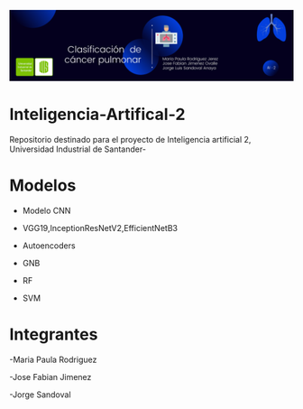 ![Image text](https://github.com/fabian017/Inteligencia-Artifical-2/blob/main/banner-ia2.png?raw=true)


# Inteligencia-Artifical-2
Repositorio destinado para el proyecto de Inteligencia artificial 2, Universidad Industrial de Santander-

# Modelos

- Modelo CNN

- VGG19,InceptionResNetV2,EfficientNetB3

- Autoencoders

- GNB

- RF

- SVM

# Integrantes

-Maria Paula Rodriguez

-Jose Fabian Jimenez

-Jorge Sandoval
